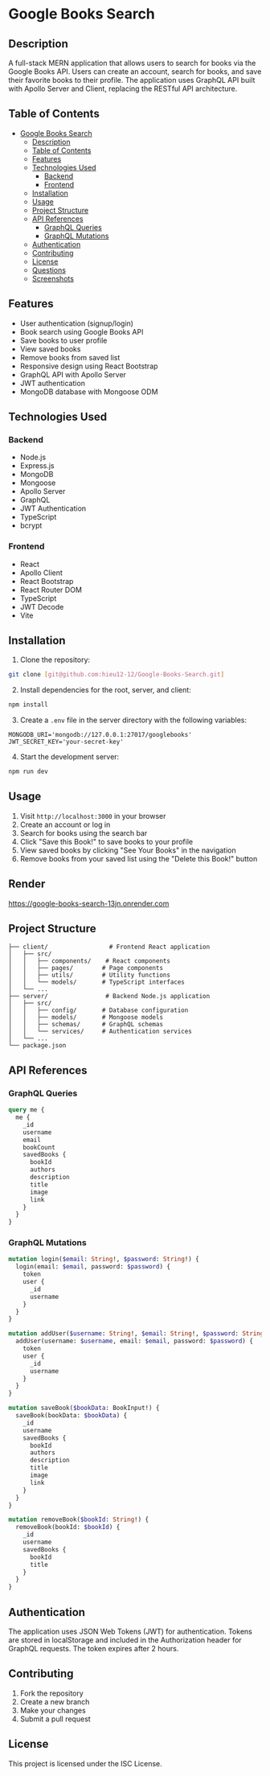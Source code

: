 # Google Books Search

## Description

A full-stack MERN application that allows users to search for books via the Google Books API. Users can create an account, search for books, and save their favorite books to their profile. The application uses GraphQL API built with Apollo Server and Client, replacing the RESTful API architecture.

## Table of Contents

- [Google Books Search](#google-books-search)
  - [Description](#description)
  - [Table of Contents](#table-of-contents)
  - [Features](#features)
  - [Technologies Used](#technologies-used)
    - [Backend](#backend)
    - [Frontend](#frontend)
  - [Installation](#installation)
  - [Usage](#usage)
  - [Project Structure](#project-structure)
  - [API References](#api-references)
    - [GraphQL Queries](#graphql-queries)
    - [GraphQL Mutations](#graphql-mutations)
  - [Authentication](#authentication)
  - [Contributing](#contributing)
  - [License](#license)
  - [Questions](#questions)
  - [Screenshots](#screenshots)

## Features

- User authentication (signup/login)
- Book search using Google Books API
- Save books to user profile
- View saved books
- Remove books from saved list
- Responsive design using React Bootstrap
- GraphQL API with Apollo Server
- JWT authentication
- MongoDB database with Mongoose ODM

## Technologies Used

### Backend
- Node.js
- Express.js
- MongoDB
- Mongoose
- Apollo Server
- GraphQL
- JWT Authentication
- TypeScript
- bcrypt

### Frontend
- React
- Apollo Client
- React Bootstrap
- React Router DOM
- TypeScript
- JWT Decode
- Vite

## Installation

1. Clone the repository:
```bash
git clone [git@github.com:hieu12-12/Google-Books-Search.git]
```

2. Install dependencies for the root, server, and client:
```bash
npm install
```

3. Create a `.env` file in the server directory with the following variables:
```
MONGODB_URI='mongodb://127.0.0.1:27017/googlebooks'
JWT_SECRET_KEY='your-secret-key'
```

4. Start the development server:
```bash
npm run dev
```

## Usage

1. Visit `http://localhost:3000` in your browser
2. Create an account or log in
3. Search for books using the search bar
4. Click "Save this Book!" to save books to your profile
5. View saved books by clicking "See Your Books" in the navigation
6. Remove books from your saved list using the "Delete this Book!" button

## Render 

https://google-books-search-13jn.onrender.com

## Project Structure

```
├── client/                 # Frontend React application
│   ├── src/
│   │   ├── components/    # React components
│   │   ├── pages/        # Page components
│   │   ├── utils/        # Utility functions
│   │   └── models/       # TypeScript interfaces
│   └── ...
├── server/                # Backend Node.js application
│   ├── src/
│   │   ├── config/       # Database configuration
│   │   ├── models/       # Mongoose models
│   │   ├── schemas/      # GraphQL schemas
│   │   └── services/     # Authentication services
│   └── ...
└── package.json
```

## API References

### GraphQL Queries

```graphql
query me {
  me {
    _id
    username
    email
    bookCount
    savedBooks {
      bookId
      authors
      description
      title
      image
      link
    }
  }
}
```

### GraphQL Mutations

```graphql
mutation login($email: String!, $password: String!) {
  login(email: $email, password: $password) {
    token
    user {
      _id
      username
    }
  }
}

mutation addUser($username: String!, $email: String!, $password: String!) {
  addUser(username: $username, email: $email, password: $password) {
    token
    user {
      _id
      username
    }
  }
}

mutation saveBook($bookData: BookInput!) {
  saveBook(bookData: $bookData) {
    _id
    username
    savedBooks {
      bookId
      authors
      description
      title
      image
      link
    }
  }
}

mutation removeBook($bookId: String!) {
  removeBook(bookId: $bookId) {
    _id
    username
    savedBooks {
      bookId
      title
    }
  }
}
```

## Authentication

The application uses JSON Web Tokens (JWT) for authentication. Tokens are stored in localStorage and included in the Authorization header for GraphQL requests. The token expires after 2 hours.

## Contributing

1. Fork the repository
2. Create a new branch
3. Make your changes
4. Submit a pull request

## License

This project is licensed under the ISC License.

